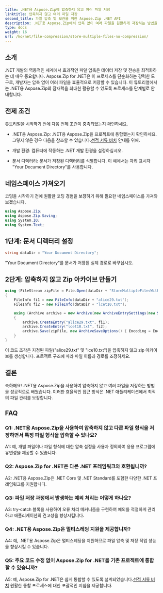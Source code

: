 ```yaml
---
title: .NET용 Aspose.Zip에 압축하지 않고 여러 파일 저장
linktitle: 압축하지 않고 여러 파일 저장
second_title: 파일 압축 및 보관을 위한 Aspose.Zip .NET API
description: .NET용 Aspose.Zip에서 압축 없이 여러 파일을 원활하게 저장하는 방법을 알아보세요. 이 단계별 가이드를 통해 효율적인 파일 관리를 위해 .NET 애플리케이션을 최적화하세요.
type: docs
weight: 16
url: /ko/net/file-compression/store-multiple-files-no-compression/
---
```

## 소개

.NET 개발의 역동적인 세계에서 효과적인 파일 압축은 데이터 저장 및 전송을 최적화하는 데 매우 중요합니다. Aspose.Zip for .NET은 이 프로세스를 단순화하는 강력한 도구로, 개발자는 압축 없이 여러 파일을 효율적으로 저장할 수 있습니다. 이 튜토리얼에서는 .NET용 Aspose.Zip의 잠재력을 최대한 활용할 수 있도록 프로세스를 단계별로 안내합니다.

## 전제 조건

튜토리얼을 시작하기 전에 다음 전제 조건이 충족되었는지 확인하세요.

- .NET용 Aspose.Zip: .NET용 Aspose.Zip을 프로젝트에 통합했는지 확인하세요. 그렇지 않은 경우 다음을 참조할 수 있습니다.[선적 서류 비치](https://reference.aspose.com/zip/net/) 안내를 위해.

- 개발 환경: 컴퓨터에 작동하는 .NET 개발 환경을 설정하십시오.

- 문서 디렉터리: 문서가 저장된 디렉터리를 식별합니다. 이 예에서는 자리 표시자 "Your Document Directory"를 사용합니다.

## 네임스페이스 가져오기

코딩을 시작하기 전에 원활한 코딩 경험을 보장하기 위해 필요한 네임스페이스를 가져와 보겠습니다.

```csharp
using Aspose.Zip;
using Aspose.Zip.Saving;
using System.IO;
using System.Text;
```

## 1단계: 문서 디렉터리 설정

```csharp
string dataDir = "Your Document Directory";
```

"Your Document Directory"를 문서가 저장된 실제 경로로 바꾸십시오.

## 2단계: 압축하지 않고 Zip 아카이브 만들기

```csharp
using (FileStream zipFile = File.Open(dataDir + "StoreMultipleFilesWithoutCompression_out.zip", FileMode.Create))
{
    FileInfo fi1 = new FileInfo(dataDir + "alice29.txt");
    FileInfo fi2 = new FileInfo(dataDir + "lcet10.txt");

    using (Archive archive = new Archive(new ArchiveEntrySettings(new StoreCompressionSettings())))
    {
        archive.CreateEntry("alice29.txt", fi1);
        archive.CreateEntry("lcet10.txt", fi2);
        archive.Save(zipFile, new ArchiveSaveOptions() { Encoding = Encoding.ASCII });
    }
}
```

이 코드 조각은 지정된 파일("alice29.txt" 및 "lce10.txt")을 압축하지 않고 zip 아카이브를 생성합니다. 프로젝트 구조에 따라 파일 이름과 경로를 조정하세요.

## 결론

축하해요! .NET용 Aspose.Zip을 사용하여 압축하지 않고 여러 파일을 저장하는 방법을 성공적으로 배웠습니다. 이러한 효율적인 접근 방식은 .NET 애플리케이션에서 최적의 파일 관리를 보장합니다.

## FAQ

### Q1: .NET용 Aspose.Zip을 사용하여 압축하지 않고 다른 파일 형식을 저장하면서 특정 파일 형식을 압축할 수 있나요?

A1: 예, 개별 파일이나 파일 형식에 대한 압축 설정을 사용자 정의하여 응용 프로그램에 유연성을 제공할 수 있습니다.

### Q2: Aspose.Zip for .NET은 다른 .NET 프레임워크와 호환됩니까?

A2: .NET용 Aspose.Zip은 .NET Core 및 .NET Standard를 포함한 다양한 .NET 프레임워크를 지원합니다.

### Q3: 파일 저장 과정에서 발생하는 예외 처리는 어떻게 하나요?

A3: try-catch 블록을 사용하여 오류 처리 메커니즘을 구현하여 예외를 적절하게 관리하고 애플리케이션의 견고성을 향상시킵니다.

### Q4: .NET용 Aspose.Zip은 멀티스레딩 지원을 제공합니까?

A4: 예, .NET용 Aspose.Zip은 멀티스레딩을 지원하므로 파일 압축 및 저장 작업 성능을 향상시킬 수 있습니다.

### Q5: 주요 코드 수정 없이 Aspose.Zip for .NET을 기존 프로젝트에 통합할 수 있습니까?

 A5: 예, Aspose.Zip for .NET은 쉽게 통합할 수 있도록 설계되었습니다.[선적 서류 비치](https://reference.aspose.com/zip/net/) 원활한 통합 프로세스에 대한 포괄적인 지침을 제공합니다.
